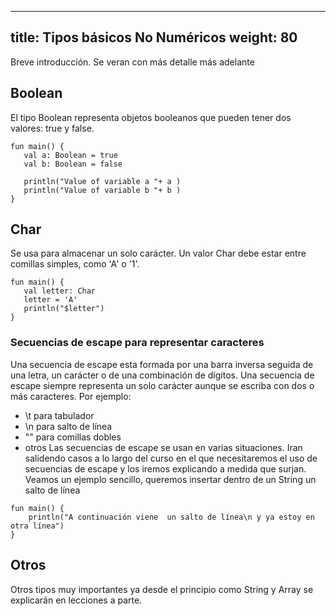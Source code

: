 
---
title: Tipos básicos  No Numéricos
weight: 80
---

Breve introducción. Se veran con más detalle más adelante

## Boolean

El tipo Boolean representa objetos booleanos que pueden tener dos valores: true y false.
```
fun main() {
   val a: Boolean = true   
   val b: Boolean = false  

   println("Value of variable a "+ a )
   println("Value of variable b "+ b )
}
```
## Char
Se usa para almacenar un solo carácter. Un valor Char debe estar entre comillas simples, como 'A' o '1'.


```
fun main() {
   val letter: Char    
   letter = 'A'        
   println("$letter")
}
```
### Secuencias de escape para representar caracteres
Una secuencia de escape esta formada por una barra inversa seguida de una letra, un carácter o de una combinación de dígitos. Una secuencia de escape siempre representa un solo carácter aunque se escriba con dos o más caracteres.
Por ejemplo:
- \t para tabulador
- \n para salto de línea
- \"" para comillas dobles
- otros
Las secuencias de escape se usan en varias situaciones. Iran salidendo casos a lo largo del curso en el que necesitaremos el uso de secuencias de escape y los iremos explicando a medida que surjan. Veamos un ejemplo sencillo, queremos insertar dentro de un String un salto de línea

```
fun main() {
    println("A continuación viene  un salto de línea\n y ya estoy en otra línea")
}
```

## Otros

Otros tipos muy importantes ya desde el principio como String y Array se explicarán en lecciones a parte. 
